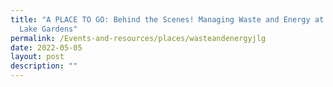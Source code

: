 ```yaml
---
title: "A PLACE TO GO: Behind the Scenes! Managing Waste and Energy at Jurong
  Lake Gardens"
permalink: /Events-and-resources/places/wasteandenergyjlg
date: 2022-05-05
layout: post
description: ""
---
```

